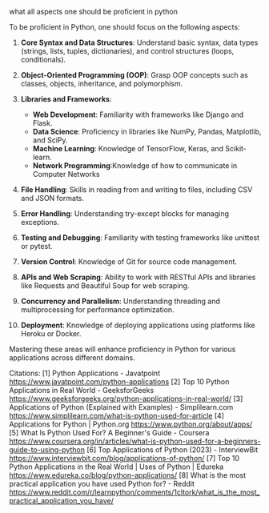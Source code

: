 what all aspects one should be proficient in python

To be proficient in Python, one should focus on the following aspects:

1. **Core Syntax and Data Structures**: Understand basic syntax, data types (strings, lists, tuples, dictionaries), and control structures (loops, conditionals).

2. **Object-Oriented Programming (OOP)**: Grasp OOP concepts such as classes, objects, inheritance, and polymorphism.

3. **Libraries and Frameworks**:
   - **Web Development**: Familiarity with frameworks like Django and Flask.
   - **Data Science**: Proficiency in libraries like NumPy, Pandas, Matplotlib, and SciPy.
   - **Machine Learning**: Knowledge of TensorFlow, Keras, and Scikit-learn.
   - **Network Programming**:Knowledge of how to communicate in Computer Networks

4. **File Handling**: Skills in reading from and writing to files, including CSV and JSON formats.

5. **Error Handling**: Understanding try-except blocks for managing exceptions.

6. **Testing and Debugging**: Familiarity with testing frameworks like unittest or pytest.

7. **Version Control**: Knowledge of Git for source code management.

8. **APIs and Web Scraping**: Ability to work with RESTful APIs and libraries like Requests and Beautiful Soup for web scraping.

9. **Concurrency and Parallelism**: Understanding threading and multiprocessing for performance optimization.

10. **Deployment**: Knowledge of deploying applications using platforms like Heroku or Docker.

Mastering these areas will enhance proficiency in Python for various applications across different domains.

Citations:
[1] Python Applications - Javatpoint https://www.javatpoint.com/python-applications
[2] Top 10 Python Applications in Real World - GeeksforGeeks https://www.geeksforgeeks.org/python-applications-in-real-world/
[3] Applications of Python (Explained with Examples) - Simplilearn.com https://www.simplilearn.com/what-is-python-used-for-article
[4] Applications for Python | Python.org https://www.python.org/about/apps/
[5] What Is Python Used For? A Beginner's Guide - Coursera https://www.coursera.org/in/articles/what-is-python-used-for-a-beginners-guide-to-using-python
[6] Top Applications of Python (2023) - InterviewBit https://www.interviewbit.com/blog/applications-of-python/
[7] Top 10 Python Applications in the Real World | Uses of Python | Edureka https://www.edureka.co/blog/python-applications/
[8] What is the most practical application you have used Python for? - Reddit https://www.reddit.com/r/learnpython/comments/1cltork/what_is_the_most_practical_application_you_have/
